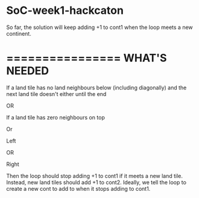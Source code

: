 # SoC-week1-hackcaton

So far, the solution will keep adding +1 to cont1 when the loop meets a new continent. 

================
WHAT'S NEEDED
================

If a land tile has no land neighbours below (including diagonally) and the next land tile doesn't either until the end

OR

If a land tile has zero neighbours on top

Or

Left

OR

Right

Then the loop should stop adding +1 to cont1 if it meets a new land tile. Instead, new land tiles should add +1 to cont2. Ideally, we tell the loop to create a new cont to add to when it stops adding to cont1.
